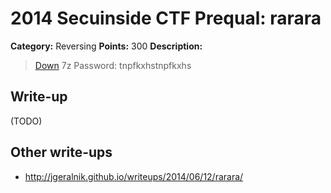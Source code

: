 # 2014 Secuinside CTF Prequal: rarara

**Category:** Reversing
**Points:** 300
**Description:**

> [Down](rarara.7z)
> 7z Password: tnpfkxhstnpfkxhs

## Write-up

(TODO)

## Other write-ups

* <http://jgeralnik.github.io/writeups/2014/06/12/rarara/>
